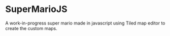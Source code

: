 # SuperMarioJS
A work-in-progress super mario made in javascript using Tiled map editor to create the custom maps.
